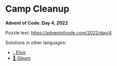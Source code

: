 # Camp Cleanup

**Advent of Code: Day 4, 2022**

Puzzle text: <https://adventofcode.com/2022/day/4>

Solutions in other languages:

- [💧 Elixir](../../../elixir/lib/2022/04_camp_cleanup)
- [🌠 Gleam](../../../gleam/aoc/src/aoc_2022/README_day_4.md)
